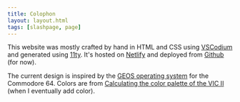 ```yaml
---
title: Colophon
layout: layout.html
tags: [slashpage, page]
---
```


This website was mostly crafted by hand in HTML and CSS using <a href="https://vscodium.com/">VSCodium</a> and generated using [11ty](https://www.11ty.dev/). It's hosted on <a href="https://www.netlify.com/">Netlify</a> and deployed from <a href="https://github.com/cobbland/cobb.land">Github</a> (for now).</a> 

The current design is inspired by the [GEOS operating system](https://en.wikipedia.org/wiki/GEOS_(8-bit_operating_system)) for the Commodore 64. Colors are from [Calculating the color palette of the VIC II](https://www.pepto.de/projects/colorvic/) (when I eventually add color).